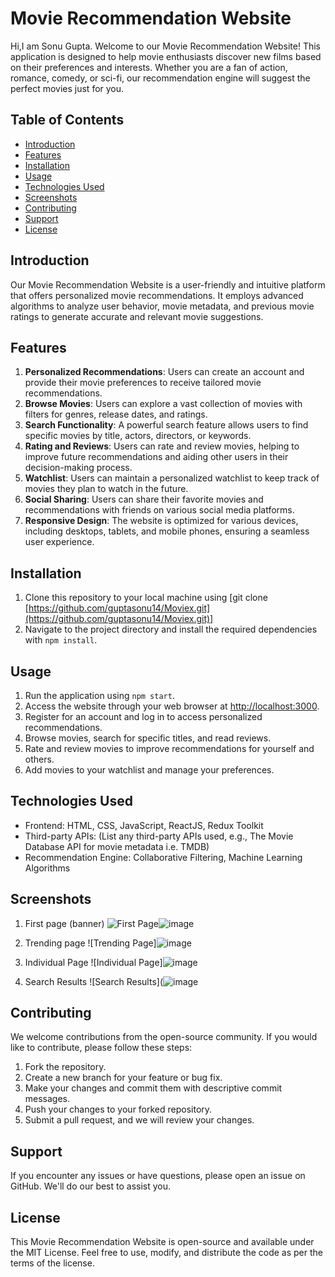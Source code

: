 # Movie Recommendation Website

Hi,I am Sonu Gupta. Welcome to our Movie Recommendation Website! This application is designed to help movie enthusiasts discover new films based on their preferences and interests. Whether you are a fan of action, romance, comedy, or sci-fi, our recommendation engine will suggest the perfect movies just for you.

## Table of Contents
- [Introduction](#introduction)
- [Features](#features)
- [Installation](#installation)
- [Usage](#usage)
- [Technologies Used](#technologies-used)
- [Screenshots](#screenshots)
- [Contributing](#contributing)
- [Support](#support)
- [License](#license)

## Introduction
Our Movie Recommendation Website is a user-friendly and intuitive platform that offers personalized movie recommendations. It employs advanced algorithms to analyze user behavior, movie metadata, and previous movie ratings to generate accurate and relevant movie suggestions.

## Features
1. **Personalized Recommendations**: Users can create an account and provide their movie preferences to receive tailored movie recommendations.
2. **Browse Movies**: Users can explore a vast collection of movies with filters for genres, release dates, and ratings.
3. **Search Functionality**: A powerful search feature allows users to find specific movies by title, actors, directors, or keywords.
4. **Rating and Reviews**: Users can rate and review movies, helping to improve future recommendations and aiding other users in their decision-making process.
5. **Watchlist**: Users can maintain a personalized watchlist to keep track of movies they plan to watch in the future.
6. **Social Sharing**: Users can share their favorite movies and recommendations with friends on various social media platforms.
7. **Responsive Design**: The website is optimized for various devices, including desktops, tablets, and mobile phones, ensuring a seamless user experience.

## Installation
1. Clone this repository to your local machine using [git clone [https://github.com/guptasonu14/Moviex.git](https://github.com/guptasonu14/Moviex.git)]
2. Navigate to the project directory and install the required dependencies with `npm install`.

## Usage
1. Run the application using `npm start`.
2. Access the website through your web browser at [http://localhost:3000](http://localhost:3000).
3. Register for an account and log in to access personalized recommendations.
4. Browse movies, search for specific titles, and read reviews.
5. Rate and review movies to improve recommendations for yourself and others.
6. Add movies to your watchlist and manage your preferences.

## Technologies Used
- Frontend: HTML, CSS, JavaScript, ReactJS, Redux Toolkit
- Third-party APIs: (List any third-party APIs used, e.g., The Movie Database API for movie metadata i.e. TMDB)
- Recommendation Engine: Collaborative Filtering, Machine Learning Algorithms

## Screenshots
1. First page (banner)
   ![First Page](path/to/first-page-image)![image](https://github.com/guptasonu14/Moviex/assets/74126459/08f11c26-1f6b-4ef6-9fa2-9048d99fb70c)


2. Trending page
   ![Trending Page]![image](https://github.com/guptasonu14/Moviex/assets/74126459/f1da4528-4d0d-4714-ba35-74c7c8063656)


3. Individual Page
   ![Individual Page]![image](https://github.com/guptasonu14/Moviex/assets/74126459/57665897-ce14-4436-be35-5cd537c74f31)


4. Search Results
   ![Search Results](![image](https://github.com/guptasonu14/Moviex/assets/74126459/139d0ffe-f93c-4ad8-afb8-05e828f38e78)


## Contributing
We welcome contributions from the open-source community. If you would like to contribute, please follow these steps:
1. Fork the repository.
2. Create a new branch for your feature or bug fix.
3. Make your changes and commit them with descriptive commit messages.
4. Push your changes to your forked repository.
5. Submit a pull request, and we will review your changes.

## Support
If you encounter any issues or have questions, please open an issue on GitHub. We'll do our best to assist you.

## License
This Movie Recommendation Website is open-source and available under the MIT License. Feel free to use, modify, and distribute the code as per the terms of the license.
